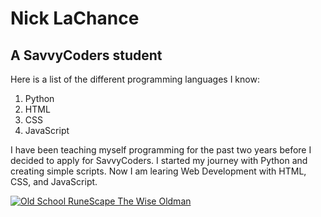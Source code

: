 # Nick LaChance
## A SavvyCoders student

Here is a list of the different programming languages I know:
1. Python
2. HTML
3. CSS
4. JavaScript

I have been teaching myself programming for the past two years before I decided to apply for SavvyCoders. I started my journey with Python and creating simple scripts. Now I am learing Web Development with HTML, CSS, and JavaScript.

[![Old School RuneScape The Wise Oldman](https://pbs.twimg.com/profile_images/1038548670768181249/L5Y34Ygo_400x400.jpg)](https://www.linkedin.com/in/nick-lachance-0b0a32190/)
